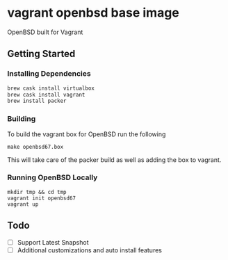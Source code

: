 # vagrant openbsd base image

OpenBSD built for Vagrant

## Getting Started

### Installing Dependencies

```bash
brew cask install virtualbox
brew cask install vagrant
brew install packer
```

### Building

To build the vagrant box for OpenBSD run the following

```
make openbsd67.box
```

This will take care of the packer build as well as adding the box to vagrant.

### Running OpenBSD Locally

```
mkdir tmp && cd tmp
vagrant init openbsd67
vagrant up
```

## Todo

- [ ] Support Latest Snapshot
- [ ] Additional customizations and auto install features
